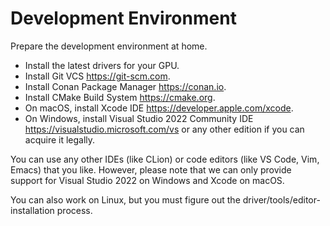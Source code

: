 Development Environment
=======================

Prepare the development environment at home.

* Install the latest drivers for your GPU.
* Install Git VCS <https://git-scm.com>.
* Install Conan Package Manager <https://conan.io>.
* Install CMake Build System <https://cmake.org>.
* On macOS, install Xcode IDE <https://developer.apple.com/xcode>.
* On Windows, install Visual Studio 2022 Community IDE <https://visualstudio.microsoft.com/vs> or any other edition if you can acquire it legally.

You can use any other IDEs (like CLion) or code editors (like VS Code, Vim, Emacs) that you like. However, please note that we can only provide support for Visual Studio 2022 on Windows and Xcode on macOS.

You can also work on Linux, but you must figure out the driver/tools/editor-installation process.
